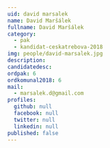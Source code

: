 ```yaml
---
uid: david marsalek
name: David Maršálek
fullname: David Maršálek
category:
  - pak
  - kandidat-ceskatrebova-2018
img: people/david-marsalek.jpg
description: 
candidatedesc: 
ordpak: 6
ordkomunal2018: 6
mail:
  - marsalek.d@gmail.com
profiles:
  github: null
  facebook: null
  twitter: null
  linkedin: null
published: false
---
```



